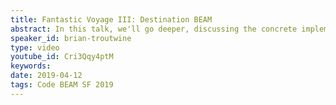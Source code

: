 ```yaml
---
title: Fantastic Voyage III: Destination BEAM
abstract: In this talk, we'll go deeper, discussing the concrete implementation of core Erlang concepts as reflected in the BEAM: the message process queue, the layout of a process and the structure the BEAM uses to associate names and PIDs.
speaker_id: brian-troutwine
type: video
youtube_id: Cri3Qqy4ptM
keywords: 
date: 2019-04-12
tags: Code BEAM SF 2019
---
```


